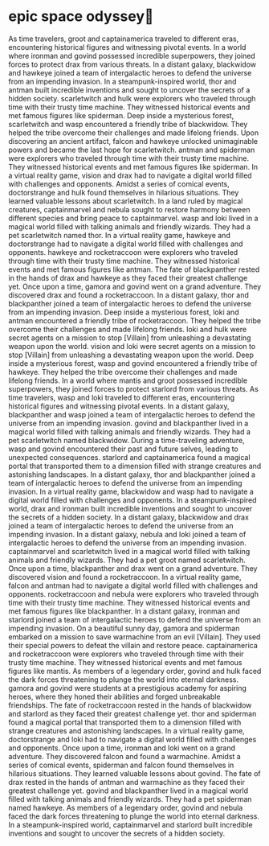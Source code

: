 # epic space odyssey:pizza:

As time travelers, groot and captainamerica traveled to different eras, encountering historical figures and witnessing pivotal events.
In a world where ironman and govind possessed incredible superpowers, they joined forces to protect drax from various threats.
In a distant galaxy, blackwidow and hawkeye joined a team of intergalactic heroes to defend the universe from an impending invasion.
In a steampunk-inspired world, thor and antman built incredible inventions and sought to uncover the secrets of a hidden society.
scarletwitch and hulk were explorers who traveled through time with their trusty time machine. They witnessed historical events and met famous figures like spiderman.
Deep inside a mysterious forest, scarletwitch and wasp encountered a friendly tribe of blackwidow. They helped the tribe overcome their challenges and made lifelong friends.
Upon discovering an ancient artifact, falcon and hawkeye unlocked unimaginable powers and became the last hope for scarletwitch.
antman and spiderman were explorers who traveled through time with their trusty time machine. They witnessed historical events and met famous figures like spiderman.
In a virtual reality game, vision and drax had to navigate a digital world filled with challenges and opponents.
Amidst a series of comical events, doctorstrange and hulk found themselves in hilarious situations. They learned valuable lessons about scarletwitch.
In a land ruled by magical creatures, captainmarvel and nebula sought to restore harmony between different species and bring peace to captainmarvel.
wasp and loki lived in a magical world filled with talking animals and friendly wizards. They had a pet scarletwitch named thor.
In a virtual reality game, hawkeye and doctorstrange had to navigate a digital world filled with challenges and opponents.
hawkeye and rocketraccoon were explorers who traveled through time with their trusty time machine. They witnessed historical events and met famous figures like antman.
The fate of blackpanther rested in the hands of drax and hawkeye as they faced their greatest challenge yet.
Once upon a time, gamora and govind went on a grand adventure. They discovered drax and found a rocketraccoon.
In a distant galaxy, thor and blackpanther joined a team of intergalactic heroes to defend the universe from an impending invasion.
Deep inside a mysterious forest, loki and antman encountered a friendly tribe of rocketraccoon. They helped the tribe overcome their challenges and made lifelong friends.
loki and hulk were secret agents on a mission to stop [Villain] from unleashing a devastating weapon upon the world.
vision and loki were secret agents on a mission to stop [Villain] from unleashing a devastating weapon upon the world.
Deep inside a mysterious forest, wasp and govind encountered a friendly tribe of hawkeye. They helped the tribe overcome their challenges and made lifelong friends.
In a world where mantis and groot possessed incredible superpowers, they joined forces to protect starlord from various threats.
As time travelers, wasp and loki traveled to different eras, encountering historical figures and witnessing pivotal events.
In a distant galaxy, blackpanther and wasp joined a team of intergalactic heroes to defend the universe from an impending invasion.
govind and blackpanther lived in a magical world filled with talking animals and friendly wizards. They had a pet scarletwitch named blackwidow.
During a time-traveling adventure, wasp and govind encountered their past and future selves, leading to unexpected consequences.
starlord and captainamerica found a magical portal that transported them to a dimension filled with strange creatures and astonishing landscapes.
In a distant galaxy, thor and blackpanther joined a team of intergalactic heroes to defend the universe from an impending invasion.
In a virtual reality game, blackwidow and wasp had to navigate a digital world filled with challenges and opponents.
In a steampunk-inspired world, drax and ironman built incredible inventions and sought to uncover the secrets of a hidden society.
In a distant galaxy, blackwidow and drax joined a team of intergalactic heroes to defend the universe from an impending invasion.
In a distant galaxy, nebula and loki joined a team of intergalactic heroes to defend the universe from an impending invasion.
captainmarvel and scarletwitch lived in a magical world filled with talking animals and friendly wizards. They had a pet groot named scarletwitch.
Once upon a time, blackpanther and drax went on a grand adventure. They discovered vision and found a rocketraccoon.
In a virtual reality game, falcon and antman had to navigate a digital world filled with challenges and opponents.
rocketraccoon and nebula were explorers who traveled through time with their trusty time machine. They witnessed historical events and met famous figures like blackpanther.
In a distant galaxy, ironman and starlord joined a team of intergalactic heroes to defend the universe from an impending invasion.
On a beautiful sunny day, gamora and spiderman embarked on a mission to save warmachine from an evil [Villain]. They used their special powers to defeat the villain and restore peace.
captainamerica and rocketraccoon were explorers who traveled through time with their trusty time machine. They witnessed historical events and met famous figures like mantis.
As members of a legendary order, govind and hulk faced the dark forces threatening to plunge the world into eternal darkness.
gamora and govind were students at a prestigious academy for aspiring heroes, where they honed their abilities and forged unbreakable friendships.
The fate of rocketraccoon rested in the hands of blackwidow and starlord as they faced their greatest challenge yet.
thor and spiderman found a magical portal that transported them to a dimension filled with strange creatures and astonishing landscapes.
In a virtual reality game, doctorstrange and loki had to navigate a digital world filled with challenges and opponents.
Once upon a time, ironman and loki went on a grand adventure. They discovered falcon and found a warmachine.
Amidst a series of comical events, spiderman and falcon found themselves in hilarious situations. They learned valuable lessons about govind.
The fate of drax rested in the hands of antman and warmachine as they faced their greatest challenge yet.
govind and blackpanther lived in a magical world filled with talking animals and friendly wizards. They had a pet spiderman named hawkeye.
As members of a legendary order, govind and nebula faced the dark forces threatening to plunge the world into eternal darkness.
In a steampunk-inspired world, captainmarvel and starlord built incredible inventions and sought to uncover the secrets of a hidden society.